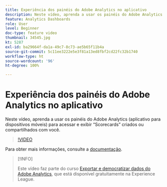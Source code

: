```yaml
---
title: Experiência dos painéis do Adobe Analytics no aplicativo
description: Neste vídeo, aprenda a usar os painéis do Adobe Analytics (aplicativo para dispositivos móveis) para acessar e exibir “Scorecards” criados ou compartilhados com você.
feature: Analytics Dashboards
role: User
level: Beginner
doc-type: feature video
thumbnail: 34545.jpg
kt: 5287
exl-id: ba29664f-da1a-49c7-8c73-ae5b65f11b4a
source-git-commit: 5c11ee3222e5e3f81a13ed8fbf2cd22fc32b1740
workflow-type: ht
source-wordcount: '96'
ht-degree: 100%

---
```


# Experiência dos painéis do Adobe Analytics no aplicativo

Neste vídeo, aprenda a usar os painéis do Adobe Analytics (aplicativo para dispositivos móveis) para acessar e exibir “Scorecards” criados ou compartilhados com você.

>[!VIDEO](https://video.tv.adobe.com/v/34545/?quality=12)

Para obter mais informações, consulte a [documentação](https://experienceleague.adobe.com/docs/analytics/analyze/mobapp/home.html?lang=pt-BR).

>[!INFO]
>
> Este vídeo faz parte do curso [Exportar e democratizar dados do Adobe Analytics](https://experienceleague.adobe.com/?recommended=Analytics-A-1-2022.1.democratizing&amp;lang=pt-BR), que está disponível gratuitamente na Experience League.